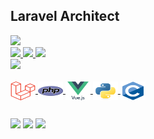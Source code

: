 ## Laravel Architect

<div>
  <a href="https://github.com/aluisio-pires">
  <img height="180em" src="https://github-readme-streak-stats.herokuapp.com/?user=aluisio-pires&theme=black-ice&hide_border=true&stroke=0000&background=060A0CD0"/>
</div>
    
<div>
  <a href="https://github.com/aluisio-pires">
  <img src="https://github-profile-summary-cards.vercel.app/api/cards/profile-details?username=aluisio-pires&theme=github_dark"/>
  <img src="https://github-profile-summary-cards.vercel.app/api/cards/repos-per-language?username=aluisio-pires&theme=github_dark"/>
  <img src="https://github-profile-summary-cards.vercel.app/api/cards/most-commit-language?username=aluisio-pires&theme=github_dark"/>
</div>
    
<div>
  <a href="https://github.com/aluisio-pires">
  <img src="https://metrics.lecoq.io/aluisio-pires?template=classic&base.header=0&base.activity=0&base.community=0&base.repositories=0&config.timezone=America%2FSao_Paulo"/>
</div>

<div style="display: inline_block"><br>
  <img align="center" alt="Aluisio-Laravel" height="30" width="40" src="https://raw.githubusercontent.com/devicons/devicon/master/icons/laravel/laravel-original.svg">
  <img align="center" alt="Aluisio-PHP" height="30" width="40" src="https://raw.githubusercontent.com/devicons/devicon/master/icons/php/php-original.svg">
  <img align="center" alt="Aluisio-Vue" height="30" width="40" src="https://raw.githubusercontent.com/devicons/devicon/master/icons/vuejs/vuejs-original-wordmark.svg">
  <img align="center" alt="Aluisio-Python" height="30" width="40" src="https://raw.githubusercontent.com/devicons/devicon/master/icons/python/python-original.svg">
  <img align="center" alt="Aluisio-C" height="30" width="40" src="https://raw.githubusercontent.com/devicons/devicon/master/icons/c/c-original.svg">
</div>
  
  ##
 
<div>
  <a href="https://linkedin.com/in/aluisio-pires" target="_blank"><img src="https://img.shields.io/badge/-AluisioPires-blue?style=flat-square&logo=Linkedin&logoColor=white" height="30"/></a>
  <a href="https://twitter.com/intent/follow?screen_name=aluisiopires_" target="_blank"><img src="https://img.shields.io/twitter/follow/aluisiopires_?style=social" height="30"/></a>
  <a href="https://instagram.com/aluisiopires_" target="_blank"><img src="https://img.shields.io/badge/-Instagram-%23E4405F?style=for-the-badge&logo=instagram&logoColor=white" target="_blank" height="30"></a>
</div>
